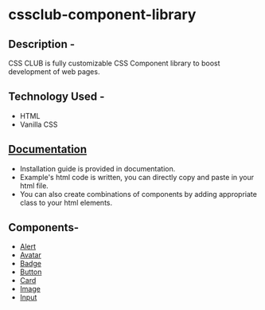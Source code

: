 # cssclub-component-library

## Description -

CSS CLUB is fully customizable CSS Component library to boost development of web pages.

## Technology Used -

- HTML
- Vanilla CSS

## [Documentation](https://css-club.netlify.app/documentation/doc.html)

- Installation guide is provided in documentation.
- Example's html code is written, you can directly copy and paste in your html file.
- You can also create combinations of components by adding appropriate class to your html elements.

## Components-

- [Alert](https://css-club.netlify.app/documentation/doc.html#alert)
- [Avatar](https://css-club.netlify.app/documentation/doc.html#avatar)
- [Badge](https://css-club.netlify.app/documentation/doc.html#badge)
- [Button](https://css-club.netlify.app/documentation/doc.html#buttons)
- [Card](https://css-club.netlify.app/documentation/doc.html#cards)
- [Image](https://css-club.netlify.app/documentation/doc.html#images)
- [Input](https://css-club.netlify.app/documentation/doc.html#input)
